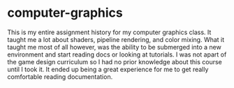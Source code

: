 # computer-graphics

This is my entire assignment history for my computer graphics class. It taught me a lot about shaders, pipeline rendering, and color mixing. What it taught me most of all however, was the ability to be submerged into a new environment and start reading docs or looking at tutorials. I was not apart of the game design curriculum so I had no prior knowledge about this course until I took it. It ended up being a great experience for me to get really comfortable reading documentation.
